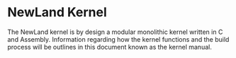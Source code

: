 # NewLand Kernel

The NewLand kernel is by design a modular monolithic kernel written in C and Assembly.
Information regarding how the kernel functions and the build process will be outlines
in this document known as the kernel manual.
